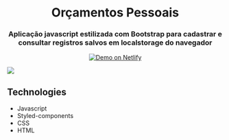 <h1 align="center"> Orçamentos Pessoais </h1>

<h3 align="center"> Aplicação javascript estilizada com Bootstrap para cadastrar e consultar registros salvos em localstorage do navegador </h3>

<p align="center">
  <a href="https://mike-fernando-discord-clone.netlify.app" target="_blank">
    <img alt="Demo on Netlify" src="https://res.cloudinary.com/LukeMorales/image/upload/v1563043495/readme_logos/demo_on_netlify_bbuvjz.png">
  </a>
</p>

<div>
   <img src="./github/discord-clone.gif" alt"discord" />
</div>


## Technologies
- Javascript
- Styled-components
- CSS
- HTML
